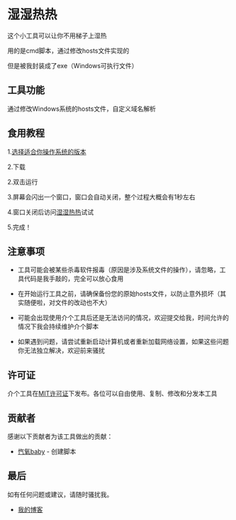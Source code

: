 # 湿湿热热

这个小工具可以让你不用梯子上湿热

用的是cmd脚本，通过修改hosts文件实现的

但是被我封装成了exe（Windows可执行文件）

## 工具功能

通过修改Windows系统的hosts文件，自定义域名解析

## 食用教程

1.[选择适合你操作系统的版本](https://github.com/wkywky123123/shishirere/releases/tag/%E6%B9%BF%E6%B9%BF%E7%83%AD%E7%83%AD)

2.下载

2.双击运行

3.屏幕会闪出一个窗口，窗口会自动关闭，整个过程大概会有1秒左右

4.窗口关闭后访问[湿湿热热](https://www.shireyishunjian.com/main)试试

5.完成！

## 注意事项

- 工具可能会被某些杀毒软件报毒（原因是涉及系统文件的操作），请忽略，工具代码是我手敲的，完全可以放心食用

- 在开始运行工具之前，请确保备份您的原始hosts文件，以防止意外损坏（其实随便啦，对文件的改动也不大）

- 可能会出现使用介个工具后还是无法访问的情况，欢迎提交给我，时间允许的情况下我会持续维护介个脚本

- 如果遇到问题，请尝试重新启动计算机或者重新加载网络设置，如果这些问题你无法独立解决，欢迎前来骚扰

## 许可证

介个工具在[MIT许可证](https://github.com/wkywky123123/shishirere/blob/main/LICENSE)下发布。各位可以自由使用、复制、修改和分发本工具

## 贡献者

感谢以下贡献者为该工具做出的贡献：

- [忾氧baby](https://github.com/wkywky123123) - 创建脚本

 ## 最后

如有任何问题或建议，请随时骚扰我。

- [我的博客](https://znk.mrkaiyang.top)
